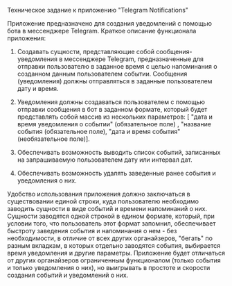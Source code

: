 Техническое задание к приложению "Telegram Notifications"
 
Приложение предназначено для создания уведомлений с помощью бота в мессенджере Telegram. Краткое описание функционала приложения:

1. Создавать сущности, представляющие собой сообщения-уведомления в мессенджере Telegram, предназначенные для отправки пользователю 
   в заданное время с целью напоминания о созданном данным пользователем событии. Сообщения (уведомления) должны отправляться 
   в заданные пользователем дату и время.

2. Уведомления должны создаваться пользователем с помощью отправки сообщения в бот в заданном формате, который будет представлять собой массив из нескольких
   параметров: [ "дата и время уведомления о событии" (обязательное поле) , "название события (обязательное поле), 
   "дата и время события" (необязательное поле)].

3. Обеспечивать возможность выводить список событий, записанных на запрашиваемую пользователем дату или интервал дат.

4. Обеспечивать возможность удалять заведенные ранее события и уведомления о них.

Удобство использования приложения должно заключаться в существовании единой строки, куда пользователю необходимо заводить 
сущности в виде событий и времени напоминаний о них. Сущности заводятся одной строкой в едином формате, который, при условии того, 
что пользователь этот формат запомнил, обеспечивает быстроту заведения события и напоминания о нем - без необходимости, в отличие от 
всех других органайзеров, "бегать" по разным вкладкам, в которых отдельно заводятся события, выбирается время уведомления и другие параметры. 
Приложение будет отличаться от других органайзеров ограниченным функционалом (только события и только уведомления о них), но
выигрывать в простоте и скорости создания событий и уведомлений о них. 